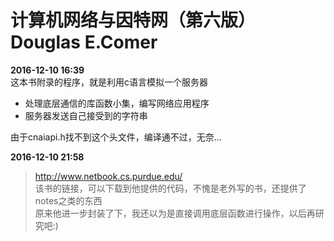 # 计算机网络与因特网（第六版）Douglas E.Comer  

**2016-12-10 16:39**     
这本书附录的程序，就是利用c语言模拟一个服务器  

- 处理底层通信的库函数小集，编写网络应用程序    
- 服务器发送自己接受到的字符串  

由于cnaiapi.h找不到这个头文件，编译通不过，无奈...   

**2016-12-10 21:58**  
> http://www.netbook.cs.purdue.edu/  
> 该书的链接，可以下载到他提供的代码，不愧是老外写的书，还提供了notes之类的东西  
> 原来他进一步封装了下，我还以为是直接调用底层函数进行操作，以后再研究吧:)    
